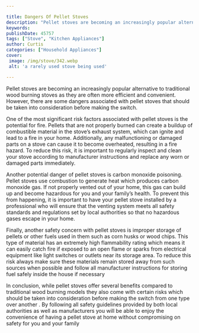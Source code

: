 ```yaml
---

title: Dangers Of Pellet Stoves
description: "Pellet stoves are becoming an increasingly popular alternative to traditional wood burning stoves as they are often more efficient...get the full scoop"
keywords: 
publishDate: 45757
tags: ["Stove", "Kitchen Appliances"]
author: Curtis
categories: ["Household Appliances"]
cover: 
 image: /img/stove/342.webp
 alt: 'a rarely used stove being used'

---
```


Pellet stoves are becoming an increasingly popular alternative to traditional wood burning stoves as they are often more efficient and convenient. However, there are some dangers associated with pellet stoves that should be taken into consideration before making the switch. 

One of the most significant risk factors associated with pellet stoves is the potential for fire. Pellets that are not properly burned can create a buildup of combustible material in the stove’s exhaust system, which can ignite and lead to a fire in your home. Additionally, any malfunctioning or damaged parts on a stove can cause it to become overheated, resulting in a fire hazard. To reduce this risk, it is important to regularly inspect and clean your stove according to manufacturer instructions and replace any worn or damaged parts immediately. 

Another potential danger of pellet stoves is carbon monoxide poisoning. Pellet stoves use combustion to generate heat which produces carbon monoxide gas. If not properly vented out of your home, this gas can build up and become hazardous for you and your family’s health. To prevent this from happening, it is important to have your pellet stove installed by a professional who will ensure that the venting system meets all safety standards and regulations set by local authorities so that no hazardous gases escape in your home. 

Finally, another safety concern with pellet stoves is improper storage of pellets or other fuels used in them such as corn husks or wood chips. This type of material has an extremely high flammability rating which means it can easily catch fire if exposed to an open flame or sparks from electrical equipment like light switches or outlets near its storage area. To reduce this risk always make sure these materials remain stored away from such sources when possible and follow all manufacturer instructions for storing fuel safely inside the house if necessary 


In conclusion, while pellet stoves offer several benefits compared to traditional wood burning models they also come with certain risks which should be taken into consideration before making the switch from one type over another . By following all safety guidelines provided by both local authorities as well as manufacturers you will be able to enjoy the convenience of having a pellet stove at home without compromising on safety for you and your family
